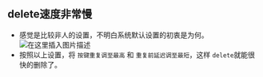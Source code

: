 ﻿## delete速度非常慢

- 感觉是比较非人的设置，不明白系统默认设置的初衷是为何。
![在这里插入图片描述](https://img-blog.csdnimg.cn/20210701001453873.png?x-oss-process=image/watermark,type_ZmFuZ3poZW5naGVpdGk,shadow_10,text_aHR0cHM6Ly9ibG9nLmNzZG4ubmV0L3dlaXhpbl80NDU2MDY5OA==,size_16,color_FFFFFF,t_70#pic_center)
- 按照以上设置，将 `按键重复调至最高` 和 `重复前延迟调至最短`，这样 `delete`就能很快的删除了。

